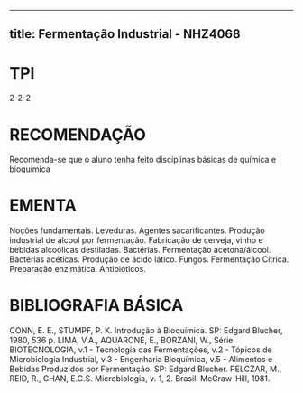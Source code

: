 
---
title: Fermentação Industrial - NHZ4068 
---

# TPI

2-2-2

# RECOMENDAÇÃO

Recomenda-se que o aluno tenha feito disciplinas básicas de química e bioquímica

# EMENTA

Noções fundamentais. Leveduras. Agentes sacarificantes. Produção industrial de álcool por fermentação. Fabricação de cerveja, vinho e bebidas alcoólicas destiladas. Bactérias. Fermentação acetona/álcool. Bactérias acéticas. Produção de ácido lático. Fungos. Fermentação Cítrica. Preparação enzimática. Antibióticos.

# BIBLIOGRAFIA BÁSICA

CONN, E. E., STUMPF, P. K. Introdução à Bioquímica. SP: Edgard Blucher, 1980, 536 p. 
LIMA, V.A., AQUARONE, E., BORZANI, W., Série BIOTECNOLOGIA, v.1 - Tecnologia das Fermentações, v.2 - Tópicos de Microbiologia Industrial, v.3 - Engenharia Bioquímica, v.5 - Alimentos e Bebidas Produzidos por Fermentação. SP: Edgard Blucher. 
PELCZAR, M., REID, R., CHAN, E.C.S. Microbiologia, v. 1, 2. Brasil: McGraw-Hill, 1981.
        